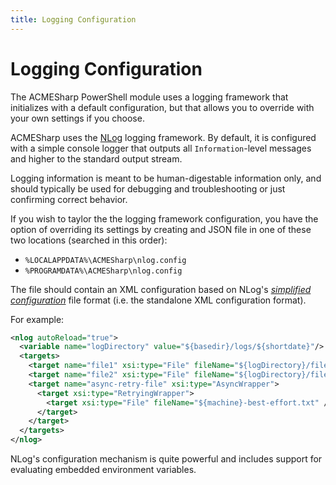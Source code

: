 ```yaml
---
title: Logging Configuration
---
```


# Logging Configuration

The ACMESharp PowerShell module uses a logging framework that initializes with a default configuration,
but that allows you to override with your own settings if you choose.

ACMESharp uses the [NLog](http://nlog-project.org/) logging framework.  By default, it is
configured with a simple console logger that outputs all `Information`-level messages and
higher to the standard output stream.

Logging information is meant to be human-digestable information only, and should typically be used
for debugging and troubleshooting or just confirming correct behavior.

If you wish to taylor the the logging framework configuration, you have the option of overriding
its settings by creating and JSON file in one of these two locations (searched in this order):

* `%LOCALAPPDATA%\ACMESharp\nlog.config`
* `%PROGRAMDATA%\ACMESharp\nlog.config`

The file should contain an XML configuration based on NLog's
[*simplified configuration*](https://github.com/nlog/nlog/wiki/Configuration-file#configuration-file-format)
file format (i.e. the standalone XML configuration format).

For example:

```xml
<nlog autoReload="true">
  <variable name="logDirectory" value="${basedir}/logs/${shortdate}"/>
  <targets>
    <target name="file1" xsi:type="File" fileName="${logDirectory}/file1.txt"/>
    <target name="file2" xsi:type="File" fileName="${logDirectory}/file2.txt"/>
    <target name="async-retry-file" xsi:type="AsyncWrapper">
      <target xsi:type="RetryingWrapper">
        <target xsi:type="File" fileName="${machine}-best-effort.txt" />
      </target>
    </target>
  </targets>
</nlog>
```

NLog's configuration mechanism is quite powerful and includes support for evaluating embedded
environment variables.
